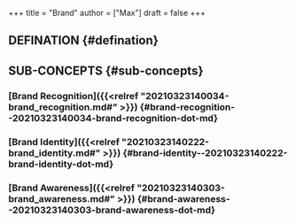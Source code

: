 +++
title = "Brand"
author = ["Max"]
draft = false
+++

## DEFINATION {#defination}


## SUB-CONCEPTS {#sub-concepts}


### [Brand Recognition]({{<relref "20210323140034-brand_recognition.md#" >}}) {#brand-recognition--20210323140034-brand-recognition-dot-md}


### [Brand Identity]({{<relref "20210323140222-brand_identity.md#" >}}) {#brand-identity--20210323140222-brand-identity-dot-md}


### [Brand Awareness]({{<relref "20210323140303-brand_awareness.md#" >}}) {#brand-awareness--20210323140303-brand-awareness-dot-md}
